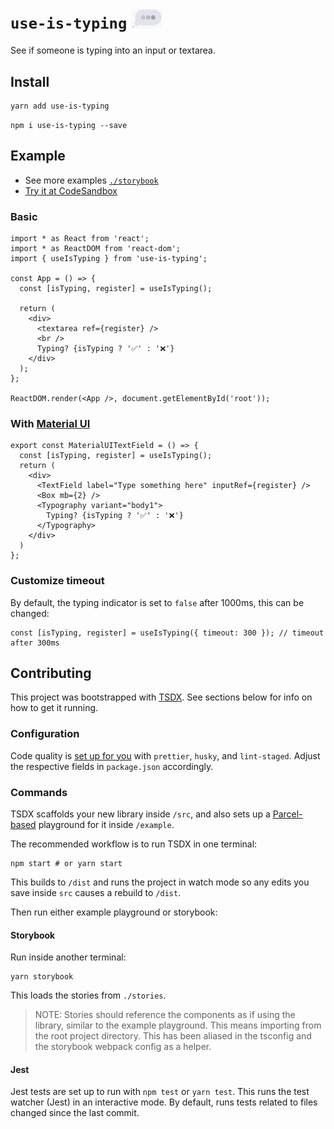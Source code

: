 # `use-is-typing` <img src="https://raw.githubusercontent.com/KATT/use-is-typing/master/typing-indicator.gif" width="50">

See if someone is typing into an input or textarea.

## Install

```sh
yarn add use-is-typing
```

```
npm i use-is-typing --save
```

## Example

- See more examples [`./storybook`](./stories/useIsTyping.stories.tsx)
- [Try it at CodeSandbox](https://codesandbox.io/s/use-is-typing-jz5i6)

### Basic

```tsx
import * as React from 'react';
import * as ReactDOM from 'react-dom';
import { useIsTyping } from 'use-is-typing';

const App = () => {
  const [isTyping, register] = useIsTyping();

  return (
    <div>
      <textarea ref={register} />
      <br />
      Typing? {isTyping ? '✅' : '❌'}
    </div>
  );
};

ReactDOM.render(<App />, document.getElementById('root'));
```

### With [Material UI](https://material-ui.com/)

```tsx
export const MaterialUITextField = () => {
  const [isTyping, register] = useIsTyping();
  return (
    <div>
      <TextField label="Type something here" inputRef={register} />
      <Box mb={2} />
      <Typography variant="body1">
        Typing? {isTyping ? '✅' : '❌'}
      </Typography>
    </div>
  )
};
```

### Customize timeout

By default, the typing indicator is set to `false` after 1000ms, this can be changed:

```tsx
const [isTyping, register] = useIsTyping({ timeout: 300 }); // timeout after 300ms
```



## Contributing

This project was bootstrapped with [TSDX](https://github.com/jaredpalmer/tsdx). See sections below for info on how to get it running.


### Configuration

Code quality is [set up for you](https://github.com/palmerhq/tsdx/pull/45/files) with `prettier`, `husky`, and `lint-staged`. Adjust the respective fields in `package.json` accordingly.


### Commands

TSDX scaffolds your new library inside `/src`, and also sets up a [Parcel-based](https://parceljs.org) playground for it inside `/example`.

The recommended workflow is to run TSDX in one terminal:

```
npm start # or yarn start
```

This builds to `/dist` and runs the project in watch mode so any edits you save inside `src` causes a rebuild to `/dist`.

Then run either example playground or storybook:

#### Storybook

Run inside another terminal:

```
yarn storybook
```

This loads the stories from `./stories`.

> NOTE: Stories should reference the components as if using the library, similar to the example playground. This means importing from the root project directory. This has been aliased in the tsconfig and the storybook webpack config as a helper.

#### Jest

Jest tests are set up to run with `npm test` or `yarn test`. This runs the test watcher (Jest) in an interactive mode. By default, runs tests related to files changed since the last commit.
